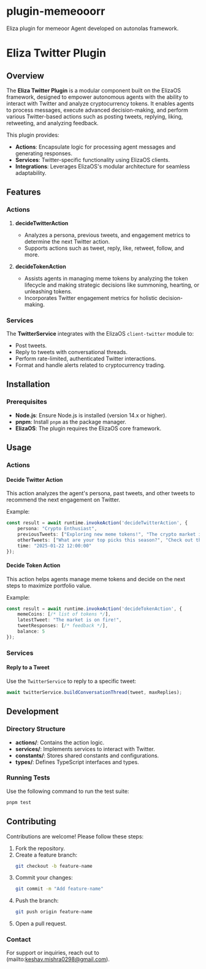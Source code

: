 # plugin-memeooorr
Eliza plugin for memeoor Agent developed on autonolas framework.
# Eliza Twitter Plugin

## Overview

The **Eliza Twitter Plugin** is a modular component built on the ElizaOS framework, designed to empower autonomous agents with the ability to interact with Twitter and analyze cryptocurrency tokens. It enables agents to process messages, execute advanced decision-making, and perform various Twitter-based actions such as posting tweets, replying, liking, retweeting, and analyzing feedback.

This plugin provides:

- **Actions**: Encapsulate logic for processing agent messages and generating responses.
- **Services**: Twitter-specific functionality using ElizaOS clients.
- **Integrations**: Leverages ElizaOS's modular architecture for seamless adaptability.

## Features

### Actions
1. **decideTwitterAction**
   - Analyzes a persona, previous tweets, and engagement metrics to determine the next Twitter action.
   - Supports actions such as tweet, reply, like, retweet, follow, and more.

2. **decideTokenAction**
   - Assists agents in managing meme tokens by analyzing the token lifecycle and making strategic decisions like summoning, hearting, or unleashing tokens.
   - Incorporates Twitter engagement metrics for holistic decision-making.

### Services
The **TwitterService** integrates with the ElizaOS `client-twitter` module to:

- Post tweets.
- Reply to tweets with conversational threads.
- Perform rate-limited, authenticated Twitter interactions.
- Format and handle alerts related to cryptocurrency trading.

## Installation

### Prerequisites
- **Node.js**: Ensure Node.js is installed (version 14.x or higher).
- **pnpm**: Install `pnpm` as the package manager.
- **ElizaOS**: The plugin requires the ElizaOS core framework.

## Usage

### Actions

#### Decide Twitter Action
This action analyzes the agent's persona, past tweets, and other tweets to recommend the next engagement on Twitter.

Example:
```typescript
const result = await runtime.invokeAction('decideTwitterAction', {
    persona: "Crypto Enthusiast",
    previousTweets: ["Exploring new meme tokens!", "The crypto market is thriving!"],
    otherTweets: ["What are your top picks this season?", "Check out this new token!"],
    time: "2025-01-22 12:00:00"
});
```

#### Decide Token Action
This action helps agents manage meme tokens and decide on the next steps to maximize portfolio value.

Example:
```typescript
const result = await runtime.invokeAction('decideTokenAction', {
    memeCoins: [/* list of tokens */],
    latestTweet: "The market is on fire!",
    tweetResponses: [/* feedback */],
    balance: 5
});
```

### Services

#### Reply to a Tweet

Use the `TwitterService` to reply to a specific tweet:

```typescript
await twitterService.buildConversationThread(tweet, maxReplies);
```


## Development

### Directory Structure
- **actions/**: Contains the action logic.
- **services/**: Implements services to interact with Twitter.
- **constants/**: Stores shared constants and configurations.
- **types/**: Defines TypeScript interfaces and types.

### Running Tests
Use the following command to run the test suite:

```bash
pnpm test
```

## Contributing

Contributions are welcome! Please follow these steps:

1. Fork the repository.
2. Create a feature branch:
   ```bash
   git checkout -b feature-name
   ```
3. Commit your changes:
   ```bash
   git commit -m "Add feature-name"
   ```
4. Push the branch:
   ```bash
   git push origin feature-name
   ```
5. Open a pull request.


### Contact

For support or inquiries, reach out to (mailto:keshav.mishra0298@gmail.com).

